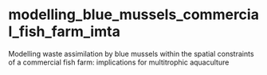 # modelling_blue_mussels_commercial_fish_farm_imta
Modelling waste assimilation by blue mussels within the spatial constraints of a commercial fish farm: implications for multitrophic aquaculture
